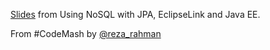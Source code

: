[Slides](http://www.slideshare.net/reza_rahman/using-nosql-with-jpa-eclipselink-and-java-ee) from Using NoSQL with JPA, EclipseLink and Java EE.

From #CodeMash by [@reza_rahman](http://twitter.com/reza_rahman)


